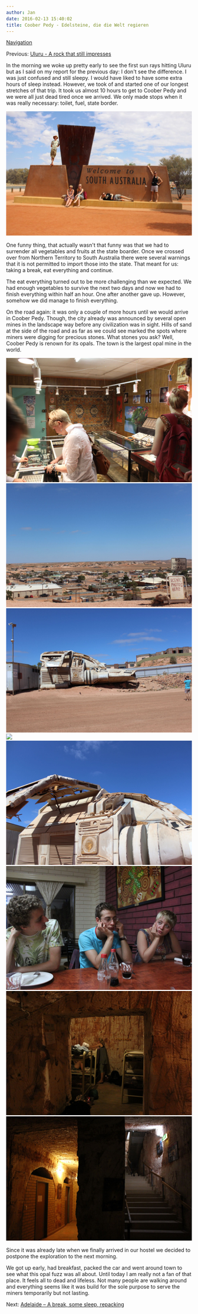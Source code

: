 ```yaml
---
author: Jan
date: 2016-02-13 15:40:02
title: Coober Pedy - Edelsteine, die die Welt regieren
---
```


[Navigation](/posts/30-der-stuart-highway/)

Previous: [Uluru - A rock that still impresses](../day_09)

In the morning we woke up pretty early to see the first sun rays hitting Uluru
but as I said on my report for the previous day: I don't see the
difference. I was just confused and still sleepy. I would have liked to have
some extra hours of sleep instead. However, we took of and started one of our
longest stretches of that trip. It took us almost 10 hours to get to Coober
Pedy and we were all just dead tired once we arrived. We only made stops when
it was really necessary: toilet, fuel, state border.

![](images/border.jpg)

One funny thing, that actually wasn't that funny was that we had to
surrender all vegetables and fruits at the state boarder. Once we crossed over
from Northern Territory to South Australia there were several warnings that it
is not permitted to import those into the state. That meant for us: taking a
break, eat everything and continue.

The eat everything turned out to be more challenging than we expected. We had
enough vegetables to survive the next two days and now we had to finish
everything within half an hour. One after another gave up. However, somehow we
did manage to finish everything.

On the road again: it was only a couple of more hours until we would arrive in
Coober Pedy. Though, the city already was announced by several open mines in
the landscape way before any civilization was in sight. Hills of sand at the
side of the road and as far as we could see marked the spots where miners were
digging for precious stones. What stones you ask? Well, Coober Pedy is renown
for its opals. The town is the largest opal mine in the world.

![](images/opals.jpg)
![](images/view.jpg)
![](images/pitch_black1.jpg)
![](images/pitch_black2.jpg)
![](images/pitch_black3.jpg)
![](images/pizza.jpg)
![](images/room.jpg)
![](images/hostel.jpg)

Since it was already late when we finally arrived in our hostel we decided to
postpone the exploration to the next morning.

We got up early, had breakfast, packed the car and went around town to see what
this opal fuzz was all about. Until today I am really not a fan of that place.
It feels all to dead and lifeless. Not many people are walking around and
everything seems like it was build for the sole purpose to serve the miners
temporarily but not lasting.

Next: [Adelaide – A break, some sleep, repacking](../day_11)
